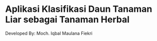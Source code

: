 # Aplikasi Klasifikasi Daun Tanaman Liar sebagai Tanaman Herbal

Developed By: Moch. Iqbal Maulana Fiekri